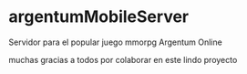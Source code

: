 # argentumMobileServer
Servidor para el popular juego mmorpg Argentum Online

muchas gracias a todos por colaborar en este lindo proyecto
